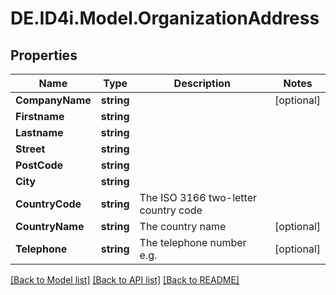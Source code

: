 # DE.ID4i.Model.OrganizationAddress
## Properties

Name | Type | Description | Notes
------------ | ------------- | ------------- | -------------
**CompanyName** | **string** |  | [optional] 
**Firstname** | **string** |  | 
**Lastname** | **string** |  | 
**Street** | **string** |  | 
**PostCode** | **string** |  | 
**City** | **string** |  | 
**CountryCode** | **string** | The ISO 3166 two-letter country code | 
**CountryName** | **string** | The country name | [optional] 
**Telephone** | **string** | The telephone number e.g. | [optional] 

[[Back to Model list]](../README.md#documentation-for-models) [[Back to API list]](../README.md#documentation-for-api-endpoints) [[Back to README]](../README.md)

